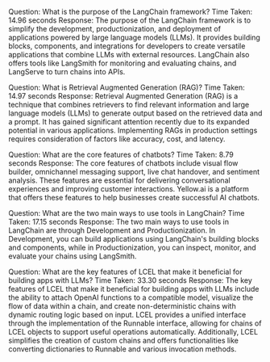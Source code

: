 Question: What is the purpose of the LangChain framework?
Time Taken: 14.96 seconds
Response: The purpose of the LangChain framework is to simplify the development, productionization, and deployment of applications powered by large language models (LLMs). It provides building blocks, components, and integrations for developers to create versatile applications that combine LLMs with external resources. LangChain also offers tools like LangSmith for monitoring and evaluating chains, and LangServe to turn chains into APIs.



Question: What is Retrieval Augmented Generation (RAG)?
Time Taken: 14.97 seconds
Response: Retrieval Augmented Generation (RAG) is a technique that combines retrievers to find relevant information and large language models (LLMs) to generate output based on the retrieved data and a prompt. It has gained significant attention recently due to its expanded potential in various applications. Implementing RAGs in production settings requires consideration of factors like accuracy, cost, and latency.



Question: What are the core features of chatbots?
Time Taken: 8.79 seconds
Response: The core features of chatbots include visual flow builder, omnichannel messaging support, live chat handover, and sentiment analysis. These features are essential for delivering conversational experiences and improving customer interactions. Yellow.ai is a platform that offers these features to help businesses create successful AI chatbots.



Question: What are the two main ways to use tools in LangChain?
Time Taken: 17.15 seconds
Response: The two main ways to use tools in LangChain are through Development and Productionization. In Development, you can build applications using LangChain's building blocks and components, while in Productionization, you can inspect, monitor, and evaluate your chains using LangSmith.



Question: What are the key features of LCEL that make it beneficial for building apps with LLMs?
Time Taken: 33.30 seconds
Response: The key features of LCEL that make it beneficial for building apps with LLMs include the ability to attach OpenAI functions to a compatible model, visualize the flow of data within a chain, and create non-deterministic chains with dynamic routing logic based on input. LCEL provides a unified interface through the implementation of the Runnable interface, allowing for chains of LCEL objects to support useful operations automatically. Additionally, LCEL simplifies the creation of custom chains and offers functionalities like converting dictionaries to Runnable and various invocation methods.



